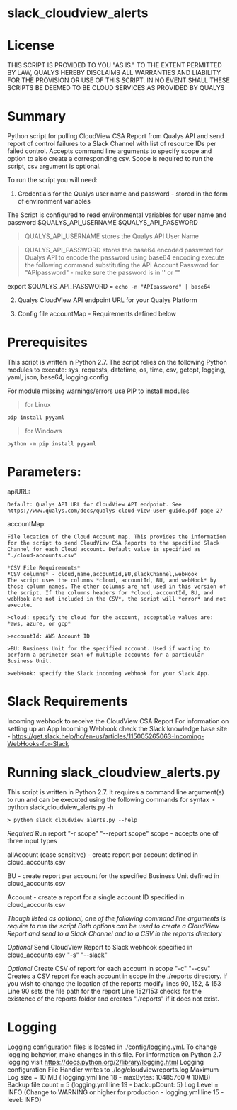 # slack_cloudview_alerts

# License
THIS SCRIPT IS PROVIDED TO YOU "AS IS."  TO THE EXTENT PERMITTED BY LAW, QUALYS HEREBY DISCLAIMS ALL WARRANTIES AND LIABILITY FOR THE PROVISION OR USE OF THIS SCRIPT.  IN NO EVENT SHALL THESE SCRIPTS BE DEEMED TO BE CLOUD SERVICES AS PROVIDED BY QUALYS

# Summary
Python script for pulling CloudView CSA Report from Qualys API and send report of
control failures to a Slack Channel with list of resource IDs per failed control. Accepts command line arguments to specify scope and option to also create a corresponding csv. Scope is required to run the script, csv argument is optional.

To run the script you will need:

1. Credentials for the Qualys user name and password - stored in the form of environment variables

The Script is configured to read environmental variables for user name and password
$QUALYS_API_USERNAME
$QUALYS_API_PASSWORD

> QUALYS_API_USERNAME stores the Qualys API User Name

> QUALYS_API_PASSWORD stores the base64 encoded password for Qualys API
to encode the password using base64 encoding execute the following command substituting the API Account Password for "APIpassword" - make sure the password is in '' or ""

export $QUALYS_API_PASSWORD = `echo -n "APIpassword" | base64`


2. Qualys CloudView API endpoint URL for your Qualys Platform

3. Config file accountMap  - Requirements defined below

# Prerequisites
This script is written in Python 2.7.
The script relies on the following Python modules to execute: sys, requests, datetime, os, time, csv, getopt, logging, yaml, json, base64, logging.config

For module missing warnings/errors use PIP to install modules
> for Linux

`pip install pyyaml`

> for Windows

`python -m pip install pyyaml`



# Parameters:

  apiURL:

    Default: Qualys API URL for CloudView API endpoint. See https://www.qualys.com/docs/qualys-cloud-view-user-guide.pdf page 27    

  accountMap:

    File location of the Cloud Account map. This provides the information for the script to send CloudView CSA Reports to the specified Slack Channel for each Cloud account. Default value is specified as "./cloud-accounts.csv"

    *CSV File Requirements*
    *CSV columns* - cloud,name,accountId,BU,slackChannel,webHook
    The script uses the columns *cloud, accountId, BU, and webHook* by those column names. The other columns are not used in this version of the script. If the columns headers for *cloud, accountId, BU, and webHook are not included in the CSV*, the script will *error* and not execute.

    >cloud: specify the cloud for the account, acceptable values are: *aws, azure, or gcp*

    >accountId: AWS Account ID

    >BU: Business Unit for the specified account. Used if wanting to perform a perimeter scan of multiple accounts for a particular Business Unit.

    >webHook: specify the Slack incoming webhook for your Slack App.

# Slack Requirements
Incoming webhook to receive the CloudView CSA Report
For information on setting up an App Incoming Webhook check the Slack knowledge base site - https://get.slack.help/hc/en-us/articles/115005265063-Incoming-WebHooks-for-Slack

# Running slack_cloudview_alerts.py
This script is written in Python 2.7. It requires a command line argument(s) to run and can be executed using the following commands for syntax
    > python slack_cloudview_alerts.py -h

    > python slack_cloudview_alerts.py --help

*Required* Run report
"-r scope" "--report scope"
scope - accepts one of three input types

allAccount (case sensitive) - create report per account defined in cloud_accounts.csv

BU - create report per account for the specified Business Unit defined in cloud_accounts.csv

Account - create a report for a single account ID specified in cloud_accounts.csv

*Though listed as optional, one of the following command line arguments is require to run the script*
*Both options can be used to create a CloudView Report and send to a Slack Channel and to a CSV in the reports directory*

*Optional* Send CloudView Report to Slack webhook specified in cloud_accounts.csv
"-s" "--slack"

*Optional* Create CSV of report for each account in scope
"-c" "--csv"
Creates a CSV report for each account in scope in the ./reports directory. If you wish to change the location of the reports modify lines 90, 152, & 153
Line 90 sets the file path for the report
Line 152/153 checks for the existence of the reports folder and creates "./reports" if it does not exist.

# Logging
Logging configuration files is located in ./config/logging.yml. To change logging behavior, make changes in this file. For information on Python 2.7 logging visit https://docs.python.org/2/library/logging.html
Logging configuration
File Handler writes to ./log/cloudviewreports.log
Maximum Log size = 10 MB ( logging.yml line 18 - maxBytes: 10485760 # 10MB)
Backup file count = 5 (logging.yml line 19 - backupCount: 5)
Log Level = INFO (Change to WARNING or higher for production - logging.yml line 15 - level: INFO)
